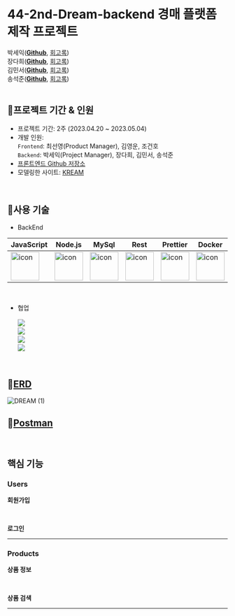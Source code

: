 # 44-2nd-Dream-backend 경매 플랫폼 제작 프로젝트

박세익([**Github**](https://github.com/), [회고록](https://walwaldev.tistory.com/))<br>
장다희([**Github**](https://github.com/walwald), [회고록](https://walwaldev.tistory.com/))<br>
김민서([**Github**](https://github.com/), [회고록](https://walwaldev.tistory.com/))<br>
송석준([**Github**](https://github.com/), [회고록](https://walwaldev.tistory.com/))<br>
<br>

## 📍프로젝트 기간 & 인원
* 프로젝트 기간: 2주 (2023.04.20 ~ 2023.05.04)   
* 개발 인원:  
  `Frontend`: 최선영(Product Manager), 김영운, 조건호 <br>
  `Backend`: 박세익(Project Manager), 장다희, 김민서, 송석준 <br>
* [프론트엔드 Github 저장소](https://github.com/wecode-bootcamp-korea/44-2nd-Dream-frontend)
* 모델링한 사이트: [KREAM](https://kream.co.kr/)
<br>

## 📍사용 기술

* BackEnd   

 |JavaScript|Node.js|MySql|Rest|Prettier|Docker|AWS|
|---|---|---|---|---|---|---|
|<div style="display: flex; align-items: flex-start;"><img src="https://techstack-generator.vercel.app/js-icon.svg" alt="icon" width="65" height="65" /></div>| <div style="display: flex; align-items: flex-start;"><img src="https://techstack-generator.vercel.app/nginx-icon.svg" alt="icon" width="65" height="65" /></div>| <div style="display: flex; align-items: flex-start;"><img src="https://techstack-generator.vercel.app/mysql-icon.svg" alt="icon" width="65" height="65" /></div>|<div style="display: flex; align-items: flex-start;"><img src="https://techstack-generator.vercel.app/restapi-icon.svg" alt="icon" width="65" height="65" /></div>|<div style="display: flex; align-items: flex-start;"><img src="https://techstack-generator.vercel.app/prettier-icon.svg" alt="icon" width="65" height="65" /></div>|<div style="display: flex; align-items: flex-start;"><img src="https://techstack-generator.vercel.app/docker-icon.svg" alt="icon" width="65" height="65" /></div>|<div style="display: flex; align-items: flex-start;"><img src="https://techstack-generator.vercel.app/aws-icon.svg" alt="icon" width="65" height="65" /></div>|
<br>

* 협업 <br><br>
<img src="https://img.shields.io/badge/github-181717?style=for-the-badge&logo=github&logoColor=white"> <br>
<img src="https://img.shields.io/badge/trello-0055cc?style=for-the-badge&logo=trello&logoColor=yellow"> <br>
<img src="https://img.shields.io/badge/slack-4A154B?style=for-the-badge&logo=Slack&logoColor=wihte"> <br>
<img src="https://img.shields.io/badge/notion-000000?style=for-the-badge&logo=notion&logoColor=white"> <br>
<br>

 ## 📍[ERD](https://dbdiagram.io/d/64426bdf6b31947051f9b394)
![DREAM (1)](https://user-images.githubusercontent.com/120387100/236399537-f89176d5-fa75-4acc-bda2-b7ef61e5319c.png)

 ## 📍[Postman](https://documenter.getpostman.com/view/26858291/2s93eWzskR)

 <br>
 
 ## 핵심 기능
 
 ### Users
 **회원가입**

<br> 

 **로그인**
 
***
 
 ### Products

 **상품 정보** 

<br>

**상품 검색**

***
